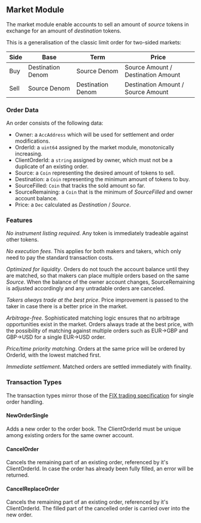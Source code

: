 ## Market Module

The market module enable accounts to sell an amount of *source* tokens in exchange for an amount of *destination* tokens.

This is a generalisation of the classic limit order for two-sided markets:

| Side | Base | Term | Price |
|------|------|------|-------|
| Buy  | Destination Denom | Source Denom | Source Amount / Destination Amount |
| Sell | Source Denom | Destination Denom | Destination Amount / Source Amount |

### Order Data

An order consists of the following data:

* Owner: a `AccAddress` which will be used for settlement and order modifications.
* OrderId: a `uint64` assigned by the market module, monotonically increasing.
* ClientOrderId: a `string` assigned by owner, which must not be a duplicate of an existing order.
* Source: a `Coin` representing the desired amount of tokens to sell.
* Destination: a `Coin` representing the minimum amount of tokens to buy.
* SourceFilled: `Coin` that tracks the sold amount so far.
* SourceRemaining: a `Coin` that is the minimum of *SourceFilled* and owner account balance.
* Price: a `Dec` calculated as *Destination* / *Source*.

### Features

*No instrument listing required*. Any token is immediately tradeable against other tokens.

*No execution fees*. This applies for both makers and takers, which only need to pay the standard transaction costs.

*Optimized for liquidity*. Orders do not touch the account balance until they are matched, so that makers can place multiple orders based on the same *Source*.
When the balance of the owner account changes, SourceRemaining is adjusted accordingly and any untradable orders are canceled. 

*Takers always trade at the best price*. Price improvement is passed to the taker in case there is a better price in the market.

*Arbitrage-free*. Sophisticated matching logic ensures that no arbitrage opportunities exist in the market. Orders always trade at the best price, with the possibility of matching against multiple orders such as EUR->GBP and GBP->USD for a single EUR->USD order.

*Price/time priority matching*. Orders at the same price will be ordered by OrderId, with the lowest matched first.  

*Immediate settlement*. Matched orders are settled immediately with finality.

### Transaction Types

The transaction types mirror those of the [FIX trading specification](https://www.fixtrading.org/online-specification/business-area-trade/) for single order handling.

#### NewOrderSingle
Adds a new order to the order book. The ClientOrderId must be unique among existing orders for the same owner account.

#### CancelOrder
Cancels the remaining part of an existing order, referenced by it's ClientOrderId. In case the order has already been fully filled, an error will be returned. 

#### CancelReplaceOrder
Cancels the remaining part of an existing order, referenced by it's ClientOrderId. The filled part of the cancelled order is carried over into the new order.
